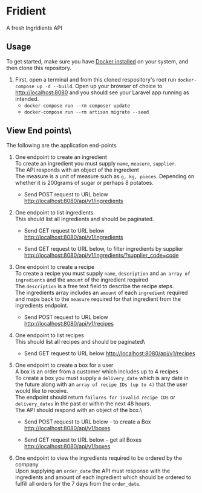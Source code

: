 # Fridient

A fresh Ingridients API

## Usage

To get started, make sure you have [Docker installed](https://docs.docker.com/docker-for-mac/install/) on your system, and then clone this repository.

1. First, open a terminal and from this cloned respository's root run `docker-compose up -d --build`.
Open up your browser of choice to [http://localhost:8080](http://localhost:8080) and you should see your Laravel app running as intended.
   - `docker-compose run --rm composer update`
   - `docker-compose run --rm artisan migrate --seed`


## View End points\

The following are the application end-points

1. One endpoint to create an ingredient\
    To create an ingredient you must supply `name`, `measure`, `supplier`.\
    The API responds with an object of the ingredient\
    The measure is a unit of measure such as `g, kg, pieces`. Depending on whether it is 200grams of sugar or perhaps 8 potatoes.

    - Send POST request to URL below
    [http://localhost:8080/api/v1/ingredients](http://localhost:8080/api/v1/ingredients)

2. One endpoint to list ingredients\
    This should list all ingredients and should be paginated.

    - Send GET request to URL below
    [http://localhost:8080/api/v1/ingredients](http://localhost:8080/api/v1/ingredients)

    - Send GET request to URL below, to filter ingredients by supplier
    [http://localhost:8080/api/v1/ingredients/?supplier_code=code](http://localhost:8080/api/v1/ingredients/?supplier_code=code)

3. One endpoint to create a recipe\
    To create a recipe you must supply `name`, `description` and `an array of ingredients` and the `amount` of the ingredient required\
    The `description` is a free text field to describe the recipe steps.\
    The ingredients array includes an `amount` of each `ingredient` required and maps back to the `measure` required for that ingredient from the ingredients endpoint.

    - Send POST request to URL below
    [http://localhost:8080/api/v1/recipes](http://localhost:8080/api/v1/recipes)

4. One endpoint to list recipes\
    This should list all recipes and should be paginated\

    - Send GET request to URL below
    [http://localhost:8080/api/v1/recipes](http://localhost:8080/api/v1/recipes)

5. One endpoint to create a box for a user\
    A box is an order from a customer which includes up to 4 recipes\
    To create a box you must supply a `delivery_date` which is any date in the future along with an `array of recipe IDs (up to 4)` that the user would like to receive.\
    The endpoint should return `failures for invalid recipe IDs` or `delivery_dates` in the past or within the next 48 hours.\
    The API should respond with an object of the box.\

    - Send POST request to URL below - to create a Box
    [http://localhost:8080/api/v1/boxes](http://localhost:8080/api/v1/boxes)

    - Send GET request to URL below - get all Boxes
    [http://localhost:8080/api/v1/boxes](http://localhost:8080/api/v1/boxes)

6. One endpoint to view the ingredients required to be ordered by the company\
    Upon supplying an `order_date` the API must response with the ingredients and amount of each ingredient which should be ordered to fulfill all orders for the 7 days from the `order_date`.

